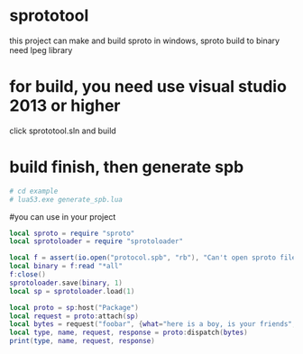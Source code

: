 # sprototool
this project can make and build sproto in windows, sproto build to binary need lpeg library

# for build, you need use visual studio 2013 or higher
click sprototool.sln and build

# build finish, then generate spb
```bash
# cd example
# lua53.exe generate_spb.lua
```

#you can use in your project
```lua
local sproto = require "sproto"
local sprotoloader = require "sprotoloader"

local f = assert(io.open("protocol.spb", "rb"), "Can't open sproto file")
local binary = f:read "*all"
f:close()
sprotoloader.save(binary, 1)
local sp = sprotoloader.load(1)

local proto = sp:host("Package")
local request = proto:attach(sp)
local bytes = request("foobar", {what="here is a boy, is your friends", boy={name="Bob", id=33333, email="bob@google.com"}}
local type, name, request, response = proto:dispatch(bytes)
print(type, name, request, response)
```